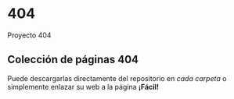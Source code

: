 ﻿# 404Proyecto 404## Colección de páginas 404Puede descargarlas directamente del repositorio en _cada carpeta_ o simplemente enlazar su web a la página **¡Fácil!**